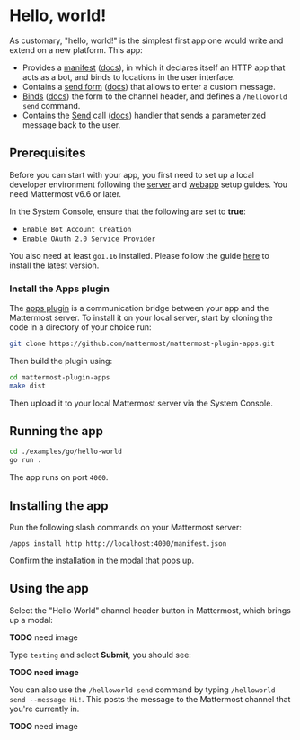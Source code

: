 # Hello, world!

As customary, "hello, world!" is the simplest first app one would write and extend on a new platform.
This app:

- Provides a [manifest](https://github.com/mattermost/mattermost-plugin-apps/blob/master/examples/go/hello-world/hello.go#:~:text=var%20Manifest)
  ([docs](https://developers.mattermost.com/integrate/apps/api/manifest/)), in
  which it declares itself an HTTP app that acts as a bot, and binds to
  locations in the user interface.
- Contains a [send form](https://github.com/mattermost/mattermost-plugin-apps/blob/master/examples/go/hello-world/hello.go#:~:text=var%20SendForm)
  ([docs](https://developers.mattermost.com/integrate/apps/api/interactivity/))
  that allows to enter a custom message.
- [Binds](https://github.com/mattermost/mattermost-plugin-apps/blob/master/examples/go/hello-world/hello.go#:~:text=Bindinings%20callback)
  ([docs](https://developers.mattermost.com/integrate/apps/api/bindings/)) the
  form to the channel header, and defines a `/helloworld send` command.
- Contains the [Send](https://github.com/mattermost/mattermost-plugin-apps/blob/master/examples/go/hello-world/hello.go#:~:text=func%20Send)
  call ([docs](https://developers.mattermost.com/integrate/apps/api/call/)) handler that sends a parameterized message back to the user.

## Prerequisites

Before you can start with your app, you first need to set up a local developer
environment following the [server](https://developers.mattermost.com/contribute/server/developer-setup/)
and [webapp](https://developers.mattermost.com/contribute/webapp/developer-setup/)
setup guides. You need Mattermost v6.6 or later.

In the System Console, ensure that the following are set to **true**:

- `Enable Bot Account Creation`
- `Enable OAuth 2.0 Service Provider`

You also need at least `go1.16` installed. Please follow the guide
[here](https://golang.org/doc/install) to install the latest version.

### Install the Apps plugin

The [apps plugin](https://github.com/mattermost/mattermost-plugin-apps) is a
communication bridge between your app and the Mattermost server. To install it
on your local server, start by cloning the code in a directory of your choice
run:

```bash
git clone https://github.com/mattermost/mattermost-plugin-apps.git
```

Then build the plugin using:

```bash
cd mattermost-plugin-apps
make dist
```

Then upload it to your local Mattermost server via the System Console.

## Running the app

```bash
cd ./examples/go/hello-world
go run .
```

The app runs on port `4000`.

## Installing the app

Run the following slash commands on your Mattermost server:

```
/apps install http http://localhost:4000/manifest.json
```

Confirm the installation in the modal that pops up.

## Using the app

Select the "Hello World" channel header button in Mattermost, which brings up a modal:

**TODO** need image

Type `testing` and select **Submit**, you should see:

**TODO need image**

You can also use the `/helloworld send` command by typing `/helloworld send
--message Hi!`. This posts the message to the Mattermost channel that you're
currently in.

**TODO** need image
